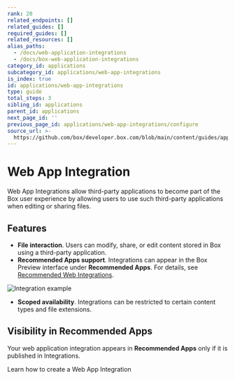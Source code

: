 ```yaml
---
rank: 20
related_endpoints: []
related_guides: []
required_guides: []
related_resources: []
alias_paths:
  - /docs/web-application-integrations
  - /docs/box-web-application-integrations
category_id: applications
subcategory_id: applications/web-app-integrations
is_index: true
id: applications/web-app-integrations
type: guide
total_steps: 3
sibling_id: applications
parent_id: applications
next_page_id: ''
previous_page_id: applications/web-app-integrations/configure
source_url: >-
  https://github.com/box/developer.box.com/blob/main/content/guides/applications/web-app-integrations/index.md
---
```

# Web App Integration

Web App Integrations allow third-party applications to
become part of the Box user experience by
allowing users to use such third-party applications
when editing or sharing files.

## Features

- **File interaction**. Users can modify, share, or edit content stored in Box using a third-party application. 
- **Recommended Apps support**. Integrations can appear in the Box Preview interface under **Recommended Apps**. For details, see [Recommended Web Integrations][recommended-web-integrations].

<ImageFrame shadow>

![Integration example](./images/recommended-apps-preview.png)

</ImageFrame>

- **Scoped availability**. Integrations can be restricted to certain content types and file extensions.

## Visibility in Recommended Apps

Your web application integration appears in **Recommended Apps** only if it is published in Integrations.

<CTA to="g://applications/web-app-integrations/configure">

Learn how to create a Web App Integration

</CTA>

[integrations]: g://applications/integrations
[custom-app]: g://authentication/oauth2/oauth2-setup
[oauth2]: g://authentication/oauth2
<!-- i18n-enable localize-links -->

[devconsole]: https://app.box.com/developers/console
[recommended-web-integrations]: https://support.box.com/hc/en-us/articles/360044195533-Installing-Recommended-Apps-in-your-Enterprise
<!-- i18n-disable localize-links -->